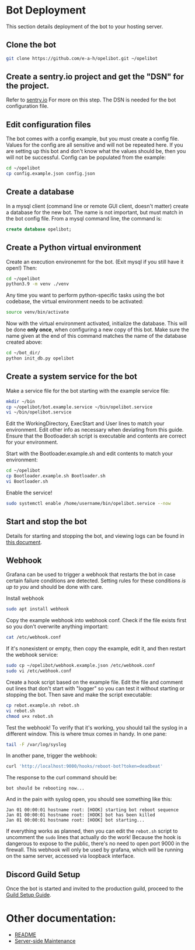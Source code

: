 # Bot Deployment

This section details deployment of the bot to your hosting server.

## Clone the bot

```bash
git clone https://github.com/e-a-h/opelibot.git ~/opelibot
```

## Create a sentry.io project and get the "DSN" for the project.

Refer to [sentry.io](https://sentry.io) For more on this step. The DSN is needed for the bot configuration file. 

## Edit configuration files

The bot comes with a config example, but you must create a config file. Values for the config are all sensitive and will not be repeated here. If you are setting up this bot and don't know what the values should be, then you will not be successful. Config can be populated from the example:
```bash
cd ~/opelibot
cp config.example.json config.json
```

## Create a database

In a mysql client (command line or remote GUI client, doesn't matter) create a database for the new bot. The name is not important, but must match in the bot config file. From a mysql command line, the command is:
```sql
create database opelibot;
```

## Create a Python virtual environment

Create an execution environemnt for the bot. (Exit mysql if you still have it open!) Then:
```bash
cd ~/opelibot
python3.9 -m venv ./venv
```

Any time you want to perform python-specific tasks using the bot codebase, the virtual environment needs to be activated:
```bash
source venv/bin/activate
```

Now with the virtual environment activated, initialize the database. This will be done **only once**, when configuring a new copy of this bot. Make sure the name given at the end of this command matches the name of the database created above:
```bash
cd ~/bot_dir/
python init_db.py opelibot
```

## Create a system service for the bot

Make a service file for the bot starting with the example service file:
```bash
mkdir ~/bin
cp ~/opelibot/bot.example.service ~/bin/opelibot.service
vi ~/bin/opelibot.service
```

Edit the WorkingDirectory, ExecStart and User lines to match your environment. Edit other info as necessary when deviating from this guide. Ensure that the Bootloader.sh script is executable and contents are correct for your environment.

Start with the Bootloader.example.sh and edit contents to match your environment:

```bash
cd ~/opelibot
cp Bootloader.example.sh Bootloader.sh
vi Bootloader.sh
```

Enable the service!
```bash
sudo systemctl enable /home/username/bin/opelibot.service --now
```

## Start and stop the bot

Details for starting and stopping the bot, and viewing logs can be found in [this document](server_side_maintenance.md).

## Webhook

Grafana can be used to trigger a webhook that restarts the bot in case certain failure conditions are detected. Setting rules for these conditions *is up to you* and should be done with care.

Install webhook
```bash
sudo apt install webhook
```

Copy the example webhook into webhook conf. Check if the file exists first so you don't overwrite anything important:
```bash
cat /etc/webhook.conf
```

If it's nonexistent or empty, then copy the example, edit it, and then restart the webhook service:
```bash
sudo cp ~/opelibot/webhook.example.json /etc/webhook.conf
sudo vi /etc/webhook.conf
```

Create a hook script based on the example file. Edit the file and comment out lines that don't start with "logger" so you can test it without starting or stopping the bot. Then save and make the script executable:
```bash
cp rebot.example.sh rebot.sh
vi rebot.sh
chmod u+x rebot.sh
```

Test the webhook! To verify that it's working, you should tail the syslog in a different window. This is where tmux comes in handy. In one pane:

```bash
tail -F /var/log/syslog
```

In another pane, trigger the webhook:
```bash
curl 'http://localhost:9000/hooks/reboot-bot?token=deadbeat'
```

The response to the curl command should be:
```
bot should be rebooting now...
```

And in the pain with syslog open, you should see something like this:
```
Jan 01 00:00:01 hostname root: [HOOK] starting bot reboot sequence
Jan 01 00:00:01 hostname root: [HOOK] bot has been killed
Jan 01 00:00:01 hostname root: [HOOK] bot starting...
```

If everything works as planned, then you can edit the `rebot.sh` script to uncomment the `sudo` lines that actually do the work! Because the hook is dangerous to expose to the public, there's no need to open port 9000 in the firewall. This webhook will only be used by grafana, which will be running on the same server, accessed via loopback interface.

## Discord Guild Setup

Once the bot is started and invited to the production guild, proceed to the [Guild Setup Guide](guild_setup.md).

# Other documentation:
* [README](../README.md)
* [Server-side Maintenance](server_side_maintenance.md)

